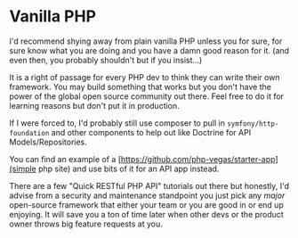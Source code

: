# Vanilla PHP

I'd recommend shying away from plain vanilla PHP unless you for sure, for sure know what you are doing and you have a damn good reason for it. (and even then, you probably shouldn't but if you insist...)

It is a right of passage for every PHP dev to think they can write their own framework. You may build something that works but you don't have the power of the global open source community out there. Feel free to do it for learning reasons but don't put it in production.

If I were forced to, I'd probably still use composer to pull in `symfony/http-foundation` and other components to help out like Doctrine for API Models/Repositories.

You can find an example of a [https://github.com/php-vegas/starter-app](simple php site) and use bits of it for an API app instead.

There are a few "Quick RESTful PHP API" tutorials out there but honestly, I'd advise from a security and maintenance standpoint you just pick any _major_ open-source framework that either your team or you are good in or end up enjoying. It will save you a ton of time later when other devs or the product owner throws big feature requests at you.
